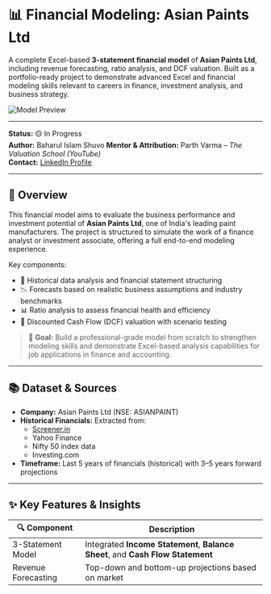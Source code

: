# 📊 Financial Modeling: Asian Paints Ltd

A complete Excel-based **3-statement financial model** of **Asian Paints Ltd**, including revenue forecasting, ratio analysis, and DCF valuation. Built as a portfolio-ready project to demonstrate advanced Excel and financial modeling skills relevant to careers in finance, investment analysis, and business strategy.

![Model Preview](images/overview.png) <!-- Add your image here when ready -->

---

**Status:** 🟡 In Progress  
**Author:** Baharul Islam Shuvo 
**Mentor & Attribution:** Parth Varma – *The Valuation School (YouTube)*  
**Contact:** [LinkedIn Profile](https://www.linkedin.com/in/md-baharul-islam-shuvo-780484369/)

---

## 🧾 Overview

This financial model aims to evaluate the business performance and investment potential of **Asian Paints Ltd**, one of India's leading paint manufacturers. The project is structured to simulate the work of a finance analyst or investment associate, offering a full end-to-end modeling experience.

Key components:
- 🧮 Historical data analysis and financial statement structuring
- 📉 Forecasts based on realistic business assumptions and industry benchmarks
- 📊 Ratio analysis to assess financial health and efficiency
- 💸 Discounted Cash Flow (DCF) valuation with scenario testing

> 🎯 **Goal:** Build a professional-grade model from scratch to strengthen modeling skills and demonstrate Excel-based analysis capabilities for job applications in finance and accounting.

---

## 📚 Dataset & Sources

* **Company:** Asian Paints Ltd (NSE: ASIANPAINT)
* **Historical Financials:** Extracted from:
  - [Screener.in](https://www.screener.in/company/ASIANPAINT/)
  - Yahoo Finance
  - Nifty 50 index data
  - Investing.com
* **Timeframe:** Last 5 years of financials (historical) with 3–5 years forward projections

---

## ✨ Key Features & Insights

| 🔍 Component             | Description                                                                 |
|-------------------------|-----------------------------------------------------------------------------|
| 3-Statement Model       | Integrated **Income Statement**, **Balance Sheet**, and **Cash Flow Statement** |
| Revenue Forecasting     | Top-down and bottom-up projections based on market
